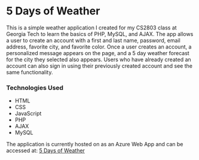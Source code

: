 5 Days of Weather
========================

This is a simple weather application I created for my CS2803 class at Georgia Tech to learn the basics of PHP, MySQL, and AJAX. The app allows a user to create an account with a first and last name, password, email address, favorite city, and favorite color. Once a user creates an account, a personalized message appears on the page, and a 5 day weather forecast for the city they selected also appears. Users who have already created an account can also sign in using their previously created account and see the same functionality.


### Technologies Used 
* HTML
* CSS 
* JavaScript 
* PHP
* AJAX
* MySQL

The application is currently hosted on as an Azure Web App and can be accessed at: [5 Days of Weather](https://weather-app.azurewebsites.net)
